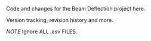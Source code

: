 Code and changes for the Beam Deflection project here. 

Version tracking, revision history and more. 

*NOTE* Ignore ALL .asv FILES.
